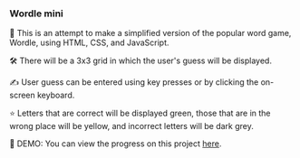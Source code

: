 ### Wordle mini

📝 This is an attempt to make a simplified version of the popular word game, Wordle, using HTML, CSS, and JavaScript. 

🛠 There will be a 3x3 grid in which the user's guess will be displayed.

✍️ User guess can be entered using key presses or by clicking the on-screen keyboard.

⭐️ Letters that are correct will be displayed green, those that are in the wrong place will be yellow, and incorrect letters will be dark grey.

👀 DEMO: You can view the progress on this project [here]().
